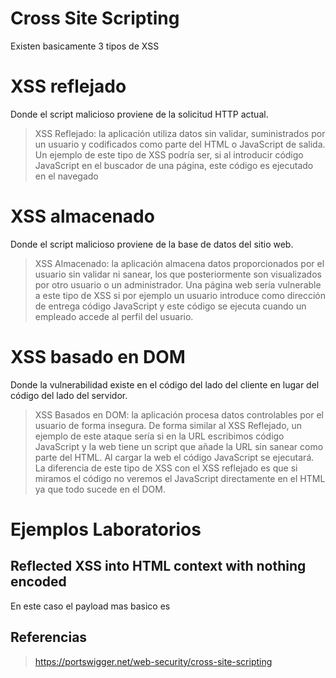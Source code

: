 # Cross Site Scripting

Existen basicamente 3 tipos de XSS

# XSS reflejado
Donde el script malicioso proviene de la solicitud HTTP actual.

> XSS Reflejado: la aplicación utiliza datos sin validar, suministrados por un usuario y codificados como parte del HTML o
> JavaScript de salida. Un ejemplo de este tipo de XSS podría ser, si al introducir código JavaScript 
> en el buscador de una página, este código es ejecutado en el navegado


# XSS almacenado

Donde el script malicioso proviene de la base de datos del sitio web. 

> XSS Almacenado: la aplicación almacena datos proporcionados por el usuario sin validar ni sanear, los que posteriormente son visualizados por otro usuario o un administrador. Una página web sería vulnerable a este tipo de XSS si por ejemplo un usuario introduce como dirección de entrega código JavaScript 
> y este código se ejecuta cuando un empleado accede al perfil del usuario.

# XSS basado en DOM

Donde la vulnerabilidad existe en el código del lado del cliente en lugar del código del lado del servidor.


> XSS Basados en DOM: la aplicación procesa datos controlables por el usuario de forma insegura.  De forma similar al XSS Reflejado, un ejemplo de este ataque sería si en la URL escribimos código JavaScript y la web tiene un script que añade la URL sin sanear como parte del HTML. Al cargar la web el código JavaScript se ejecutará. La diferencia de este tipo de XSS con el XSS reflejado es que si miramos el código no veremos el JavaScript directamente en el HTML ya que todo sucede en el DOM.


# Ejemplos Laboratorios

## Reflected XSS into HTML context with nothing encoded

En este caso el payload mas basico es 

><script>alert(1)</script>




## Referencias

> https://portswigger.net/web-security/cross-site-scripting

